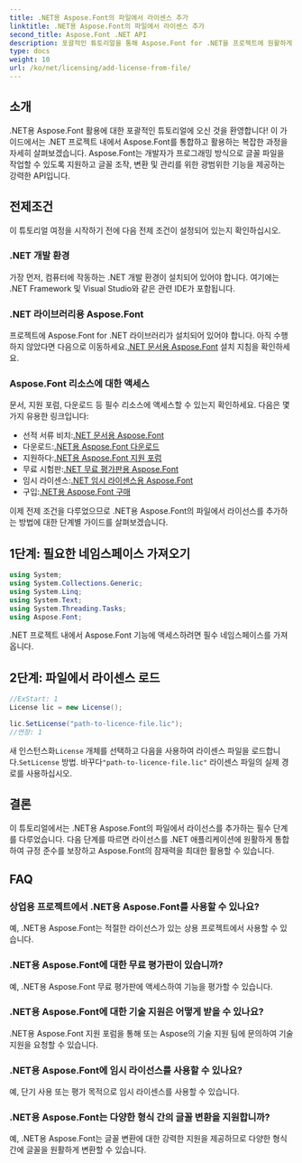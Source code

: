 ```yaml
---
title: .NET용 Aspose.Font의 파일에서 라이센스 추가
linktitle: .NET용 Aspose.Font의 파일에서 라이센스 추가
second_title: Aspose.Font .NET API
description: 포괄적인 튜토리얼을 통해 Aspose.Font for .NET을 프로젝트에 원활하게 통합하는 방법을 알아보세요. 글꼴 조작의 잠재력을 최대한 활용하세요.
type: docs
weight: 10
url: /ko/net/licensing/add-license-from-file/
---
```

## 소개
.NET용 Aspose.Font 활용에 대한 포괄적인 튜토리얼에 오신 것을 환영합니다! 이 가이드에서는 .NET 프로젝트 내에서 Aspose.Font를 통합하고 활용하는 복잡한 과정을 자세히 살펴보겠습니다. Aspose.Font는 개발자가 프로그래밍 방식으로 글꼴 파일을 작업할 수 있도록 지원하고 글꼴 조작, 변환 및 관리를 위한 광범위한 기능을 제공하는 강력한 API입니다.
## 전제조건
이 튜토리얼 여정을 시작하기 전에 다음 전제 조건이 설정되어 있는지 확인하십시오.
### .NET 개발 환경
가장 먼저, 컴퓨터에 작동하는 .NET 개발 환경이 설치되어 있어야 합니다. 여기에는 .NET Framework 및 Visual Studio와 같은 관련 IDE가 포함됩니다.
### .NET 라이브러리용 Aspose.Font
 프로젝트에 Aspose.Font for .NET 라이브러리가 설치되어 있어야 합니다. 아직 수행하지 않았다면 다음으로 이동하세요.[.NET 문서용 Aspose.Font](https://reference.aspose.com/font/net/) 설치 지침을 확인하세요.
### Aspose.Font 리소스에 대한 액세스
문서, 지원 포럼, 다운로드 등 필수 리소스에 액세스할 수 있는지 확인하세요. 다음은 몇 가지 유용한 링크입니다:
-  선적 서류 비치:[.NET 문서용 Aspose.Font](https://reference.aspose.com/font/net/)
-  다운로드:[.NET용 Aspose.Font 다운로드](https://releases.aspose.com/font/net/)
-  지원하다:[.NET용 Aspose.Font 지원 포럼](https://forum.aspose.com/c/font/41)
-  무료 시험판:[.NET 무료 평가판용 Aspose.Font](https://releases.aspose.com/)
-  임시 라이센스:[.NET 임시 라이센스용 Aspose.Font](https://purchase.aspose.com/temporary-license/)
-  구입:[.NET용 Aspose.Font 구매](https://purchase.aspose.com/buy)

이제 전제 조건을 다루었으므로 .NET용 Aspose.Font의 파일에서 라이선스를 추가하는 방법에 대한 단계별 가이드를 살펴보겠습니다.

## 1단계: 필요한 네임스페이스 가져오기

```csharp
using System;
using System.Collections.Generic;
using System.Linq;
using System.Text;
using System.Threading.Tasks;
using Aspose.Font;
```

.NET 프로젝트 내에서 Aspose.Font 기능에 액세스하려면 필수 네임스페이스를 가져옵니다.

## 2단계: 파일에서 라이센스 로드

```csharp
//ExStart: 1
License lic = new License();

lic.SetLicense("path-to-licence-file.lic");
//연장: 1
```

 새 인스턴스화`License` 개체를 선택하고 다음을 사용하여 라이센스 파일을 로드합니다.`SetLicense` 방법. 바꾸다`"path-to-licence-file.lic"` 라이센스 파일의 실제 경로를 사용하십시오.

## 결론
이 튜토리얼에서는 .NET용 Aspose.Font의 파일에서 라이선스를 추가하는 필수 단계를 다루었습니다. 다음 단계를 따르면 라이선스를 .NET 애플리케이션에 원활하게 통합하여 규정 준수를 보장하고 Aspose.Font의 잠재력을 최대한 활용할 수 있습니다.
## FAQ
### 상업용 프로젝트에서 .NET용 Aspose.Font를 사용할 수 있나요?
예, .NET용 Aspose.Font는 적절한 라이선스가 있는 상용 프로젝트에서 사용할 수 있습니다.
### .NET용 Aspose.Font에 대한 무료 평가판이 있습니까?
예, .NET용 Aspose.Font 무료 평가판에 액세스하여 기능을 평가할 수 있습니다.
### .NET용 Aspose.Font에 대한 기술 지원은 어떻게 받을 수 있나요?
.NET용 Aspose.Font 지원 포럼을 통해 또는 Aspose의 기술 지원 팀에 문의하여 기술 지원을 요청할 수 있습니다.
### .NET용 Aspose.Font에 임시 라이선스를 사용할 수 있나요?
예, 단기 사용 또는 평가 목적으로 임시 라이센스를 사용할 수 있습니다.
### .NET용 Aspose.Font는 다양한 형식 간의 글꼴 변환을 지원합니까?
예, .NET용 Aspose.Font는 글꼴 변환에 대한 강력한 지원을 제공하므로 다양한 형식 간에 글꼴을 원활하게 변환할 수 있습니다.